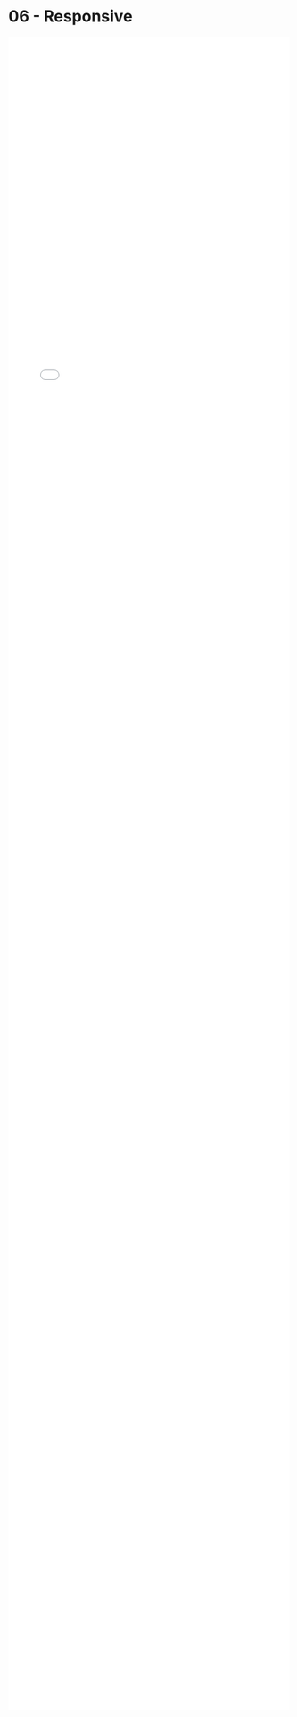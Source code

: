 # 06 - Responsive 

<ClientOnly>
<iframe style="border:0;width: 100%;height:3000px;" src="../examples/06-responsive.html"></iframe>
<!--Example06Responsive></Example06Responsive-->
</ClientOnly>
